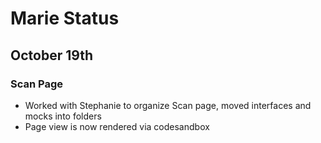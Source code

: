 # Marie Status

## October 19th

### Scan Page

- Worked with Stephanie to organize Scan page, moved interfaces and mocks into folders
- Page view is now rendered via codesandbox
